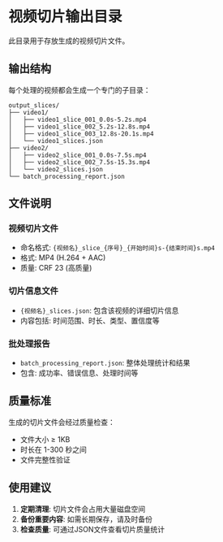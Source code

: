 # 视频切片输出目录

此目录用于存放生成的视频切片文件。

## 输出结构

每个处理的视频都会生成一个专门的子目录：

```
output_slices/
├── video1/
│   ├── video1_slice_001_0.0s-5.2s.mp4
│   ├── video1_slice_002_5.2s-12.8s.mp4
│   ├── video1_slice_003_12.8s-20.1s.mp4
│   └── video1_slices.json
├── video2/
│   ├── video2_slice_001_0.0s-7.5s.mp4
│   ├── video2_slice_002_7.5s-15.3s.mp4
│   └── video2_slices.json
└── batch_processing_report.json
```

## 文件说明

### 视频切片文件
- 命名格式: `{视频名}_slice_{序号}_{开始时间}s-{结束时间}s.mp4`
- 格式: MP4 (H.264 + AAC)
- 质量: CRF 23 (高质量)

### 切片信息文件
- `{视频名}_slices.json`: 包含该视频的详细切片信息
- 内容包括: 时间范围、时长、类型、置信度等

### 批处理报告
- `batch_processing_report.json`: 整体处理统计和结果
- 包含: 成功率、错误信息、处理时间等

## 质量标准

生成的切片文件会经过质量检查：
- 文件大小 ≥ 1KB
- 时长在 1-300 秒之间
- 文件完整性验证

## 使用建议

1. **定期清理**: 切片文件会占用大量磁盘空间
2. **备份重要内容**: 如需长期保存，请及时备份
3. **检查质量**: 可通过JSON文件查看切片质量统计 